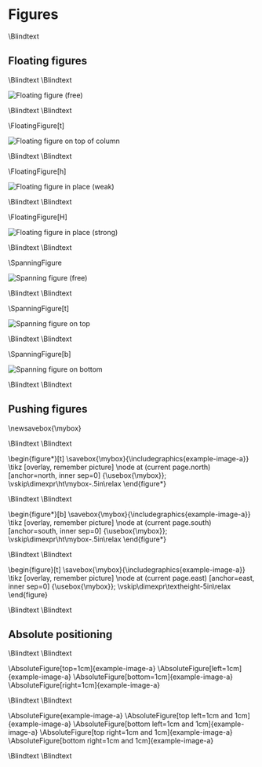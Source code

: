 # Figures

\Blindtext

## Floating figures

\Blindtext
\Blindtext

![Floating figure (free)](example-image-a)

\Blindtext
\Blindtext

\FloatingFigure[t]

![Floating figure on top of column](example-image-a)

\Blindtext
\Blindtext

\FloatingFigure[h]

![Floating figure in place (weak)](example-image-a)

\Blindtext
\Blindtext

\FloatingFigure[H]

![Floating figure in place (strong)](example-image-a)

\Blindtext
\Blindtext

\SpanningFigure

![Spanning figure (free)](example-image-a)

\Blindtext
\Blindtext

\SpanningFigure[t]

![Spanning figure on top](example-image-a)

\Blindtext
\Blindtext

\SpanningFigure[b]

![Spanning figure on bottom](example-image-a)

\Blindtext
\Blindtext

## Pushing figures

\newsavebox{\mybox}

\Blindtext
\Blindtext

\begin{figure*}[t]
\savebox{\mybox}{\includegraphics{example-image-a}}
\tikz [overlay, remember picture] \node at (current page.north) [anchor=north, inner sep=0] {\usebox{\mybox}};
\vskip\dimexpr\ht\mybox-.5in\relax
\end{figure*}

\Blindtext
\Blindtext

\begin{figure*}[b]
\savebox{\mybox}{\includegraphics{example-image-a}}
\tikz [overlay, remember picture] \node at (current page.south) [anchor=south, inner sep=0] {\usebox{\mybox}};
\vskip\dimexpr\ht\mybox-.5in\relax
\end{figure*}

\Blindtext
\Blindtext

\begin{figure}[t]
\savebox{\mybox}{\includegraphics{example-image-a}}
\tikz [overlay, remember picture] \node at (current page.east) [anchor=east, inner sep=0] {\usebox{\mybox}};
\vskip\dimexpr\textheight-5in\relax
\end{figure}

\Blindtext
\Blindtext

## Absolute positioning

\Blindtext
\Blindtext

\AbsoluteFigure[top=1cm]{example-image-a}
\AbsoluteFigure[left=1cm]{example-image-a}
\AbsoluteFigure[bottom=1cm]{example-image-a}
\AbsoluteFigure[right=1cm]{example-image-a}

\Blindtext
\Blindtext

\AbsoluteFigure{example-image-a}
\AbsoluteFigure[top left=1cm and 1cm]{example-image-a}
\AbsoluteFigure[bottom left=1cm and 1cm]{example-image-a}
\AbsoluteFigure[top right=1cm and 1cm]{example-image-a}
\AbsoluteFigure[bottom right=1cm and 1cm]{example-image-a}

\Blindtext
\Blindtext

